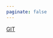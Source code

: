 ```yaml
---
paginate: false
---
```


<div class="dashboard-tiles">
  <a class="tile-link" href="ops/git/index.html">GIT</a>
</div>
